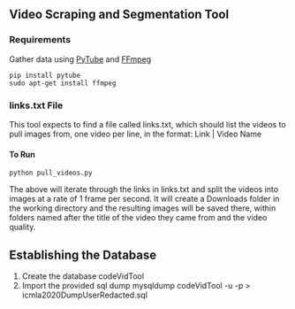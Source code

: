 ## Video Scraping and Segmentation Tool ##

### Requirements ###  
Gather data using [PyTube](https://github.com/nficano/pytube) and [FFmpeg](https://www.ffmpeg.org/)
```
pip install pytube
sudo apt-get install ffmpeg
```
### links.txt File ###
This tool expects to find a file called links.txt, which should list the videos to pull
images from, one video per line, in the format:
Link | Video Name

#### To Run ####
```
python pull_videos.py
```
The above will iterate through the links in links.txt and split the videos into images
at a rate of 1 frame per second. It will create a Downloads folder in the working directory and the resulting images will be saved there, within folders named after the title of the video they came from and the video quality.

## Establishing the Database ##

1. Create the database codeVidTool
2. Import the provided sql dump mysqldump codeVidTool -u<username> -p > icmla2020DumpUserRedacted.sql
